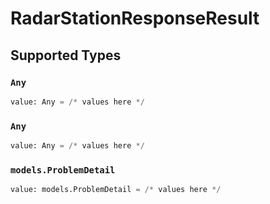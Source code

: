 # RadarStationResponseResult


## Supported Types

### `Any`

```python
value: Any = /* values here */
```

### `Any`

```python
value: Any = /* values here */
```

### `models.ProblemDetail`

```python
value: models.ProblemDetail = /* values here */
```

